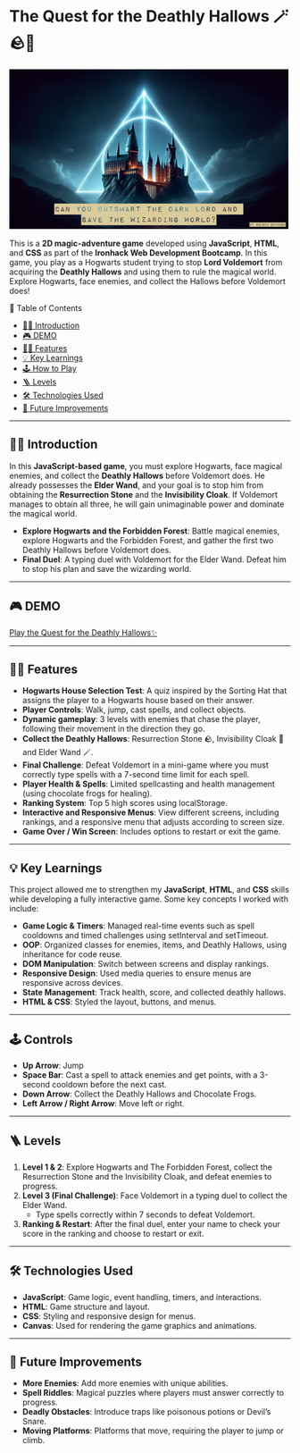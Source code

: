 # The Quest for the Deathly Hallows 🪄🪨🧥

![Game Banner](assets/images/game-banner.png)

This is a **2D magic-adventure game** developed using **JavaScript**, **HTML**, and **CSS** as part of the **Ironhack Web Development Bootcamp**. 
In this game, you play as a Hogwarts student trying to stop **Lord Voldemort** from acquiring the **Deathly Hallows** and using them to rule the magical world. 
Explore Hogwarts, face enemies, and collect the Hallows before Voldemort does!

📑 Table of Contents
- [🧙‍♂️ Introduction](#introduction)
- [🎮 DEMO](#demo)
- [🐦‍🔥 Features](#features)
- [💡 Key Learnings](#key-learnings)
- [🕹️ How to Play](#how-to-play)
- [🪜 Levels](#levels)
- [🛠️ Technologies Used](#technologies-used)
- [🔮 Future Improvements](#future-improvements)

---

## 🧙‍♂️ Introduction
In this **JavaScript-based game**, you must explore Hogwarts, face magical enemies, and collect the **Deathly Hallows** before Voldemort does. 
He already possesses the **Elder Wand**, and your goal is to stop him from obtaining the **Resurrection Stone** and the **Invisibility Cloak**. If Voldemort manages to obtain all three, he will gain unimaginable power and dominate the magical world.

- **Explore Hogwarts and the Forbidden Forest**: Battle magical enemies, explore Hogwarts and the Forbidden Forest, and gather the first two Deathly Hallows before Voldemort does.
- **Final Duel**: A typing duel with Voldemort for the Elder Wand. Defeat him to stop his plan and save the wizarding world.

---

## 🎮 DEMO
[Play the Quest for the Deathly Hallows✨](https://selenaschz.github.io/the-quest-for-the-deathly-hallows/index.html)

---

## 🐦‍🔥 Features
- **Hogwarts House Selection Test**: A quiz inspired by the Sorting Hat that assigns the player to a Hogwarts house based on their answer.
- **Player Controls**: Walk, jump, cast spells, and collect objects. 
- **Dynamic gameplay**: 3 levels with enemies that chase the player, following their movement in the direction they go.
- **Collect the Deathly Hallows**: Resurrection Stone 🪨, Invisibility Cloak 🧥 and Elder Wand 🪄.
- **Final Challenge**: Defeat Voldemort in a mini-game where you must correctly type spells with a 7-second time limit for each spell.
- **Player Health & Spells**: Limited spellcasting and health management (using chocolate frogs for healing).
- **Ranking System**: Top 5 high scores using localStorage.
- **Interactive and Responsive Menus**: View different screens, including rankings, and a responsive menu that adjusts according to screen size.
- **Game Over / Win Screen**: Includes options to restart or exit the game.

---

## 💡 Key Learnings
This project allowed me to strengthen my **JavaScript**, **HTML**, and **CSS** skills while developing a fully interactive game. Some key concepts I worked with include:

- **Game Logic & Timers**: Managed real-time events such as spell cooldowns and timed challenges using setInterval and setTimeout.
- **OOP**: Organized classes for enemies, items, and Deathly Hallows, using inheritance for code reuse.
- **DOM Manipulation**: Switch between screens and display rankings.
- **Responsive Design**: Used media queries to ensure menus are responsive across devices.
- **State Management**: Track health, score, and collected deathly hallows.
- **HTML & CSS**: Styled the layout, buttons, and menus.

---

## 🕹️ Controls
- **Up Arrow**: Jump
- **Space Bar**: Cast a spell to attack enemies and get points, with a 3-second cooldown before the next cast.
- **Down Arrow**: Collect the Deathly Hallows and Chocolate Frogs.
- **Left Arrow / Right Arrow**: Move left or right.

---

## 🪜 Levels
1. **Level 1 & 2**: Explore Hogwarts and The Forbidden Forest, collect the Resurrection Stone and the Invisibility Cloak, and defeat enemies to progress.
2. **Level 3 (Final Challenge)**: Face Voldemort in a typing duel to collect the Elder Wand.
   - Type spells correctly within 7 seconds to defeat Voldemort.
3. **Ranking & Restart**: After the final duel, enter your name to check your score in the ranking and choose to restart or exit.

---

## 🛠️ Technologies Used
- **JavaScript**: Game logic, event handling, timers, and interactions.
- **HTML**: Game structure and layout.
- **CSS**: Styling and responsive design for menus.
- **Canvas**: Used for rendering the game graphics and animations.

---

## 🔮 Future Improvements

- **More Enemies**: Add more enemies with unique abilities.
- **Spell Riddles**: Magical puzzles where players must answer correctly to progress.
- **Deadly Obstacles**: Introduce traps like poisonous potions or Devil’s Snare.
- **Moving Platforms**: Platforms that move, requiring the player to jump or climb.

